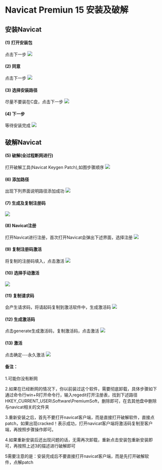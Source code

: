 # Navicat Premiun 15 安装及破解
## 安装Navicat
#### (1) 打开安装包
点击下一步
<img src="/install/navicat01.png">

#### (2) 同意
点击下一步
<img src="/install/navicat02.png">

#### (3) 选择安装路径
尽量不要装在C盘，点击下一步
<img src="/install/navicat03.png">

#### (4) 下一步
等待安装完成
<img src="/install/navicat04.png">

## 破解Navicat
#### (5) 破解(全过程断网进行)
打开破解工具(Navicat Keygen Patch),如图步骤顺序
<img src="/install/navicat05.png">

#### (6) 添加路径
出现下列界面说明路径添加成功
<img src="/install/navicat06.png">

#### (7) 生成及复制注册码
<img src="/install/navicat07.png">

#### (8) Navicat注册
打开Navicat进行注册，首次打开Navicat会弹出下述界面，选择注册
<img src="/install/navicat08.png">

#### (9) 复制注册码激活
将复制的注册码填入，点击激活
<img src="/install/navicat09.png">

#### (10) 选择手动激活
<img src="/install/navicat10.png">

#### (11) 复制请求码
会产生请求码，将请起码复制到激活软件中，生成激活码
<img src="/install/navicat11.png">

#### (12) 生成激活码
点击generate生成激活码，复制激活码，点击激活
<img src="/install/navicat12.png">

#### (13) 激活
点击确定---永久激活
<img src="/install/navicat13.png">

#### 备注：

1.可能你没有断网

2.如果在已经断网的情况下，你以前装过这个软件，需要彻底卸载，具体步骤如下
通过命令行win+R打开命令行，输入regedit打开注册表，找到下述路径
HKEY_CURRENT_USER\Software\PremiumSoft，删除即可，在去其他盘中删除与navicat相关的文件夹

3.重新安装之后，首先不要打开navicat客户端，而是直接打开破解软件，直接点patch，如果出现cracked！表示成功，打开navicat客户端将激活码复制至客户端，再按照步骤操作即可。

4.如果重新安装后还出现问题的话，无需再次卸载，重新点击安装包重新安装即可，再按照上述3的描述进行破解即可

5需要注意的是：安装完成后不要直接打开navicat客户端，而是先打开破解软件，点解patch
